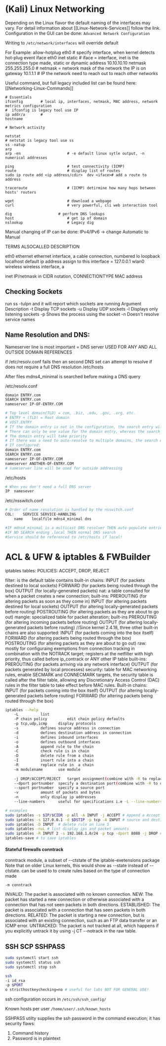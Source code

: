 # (Kali) Linux Networking
Depending on the Linux flavor the default naming of the interfaces may vary. For detail information about [[Linux-Network-Services]] follow the link.
Configuration in the GUI can be done: `Advanced Network Configuration`

Writing to `/etc/network/interfaces` will override default 

For Example:
allow-hotplug eth0		# specify interface, when kernel detects hot-plug event
iface eth0 inet static		# iface = interface, inet is the connection type made, static or dynamic
      address 10.10.10.10
      netmask 255.255.255.0	# netmask = network mask of the network the IP is on
      gateway 10.1.1.1		# IP the network need to reach out to reach other networks

Useful command, but full legacy included list can be found here: [[Networking-Linux-Commands]]
```
# Essentials
ifconfig 		# local ip, interfaces, netmask, MAC address, network metrics configuration
#  ifconfig is legacy tool use IP
ip addr/a 		# 
hostname

# Network activity

netstat
# netstat is legacy tool use ss
ss -natup
arp 
arp -en 					# -e default linux sytle output, -n numerical addresses

ping						# test connectivity (ICMP)
route						# display list of routes 
sudo ip route add <ip address/cdir>  dev <iface># add a route to address

traceroute					# (ICMP) detirmine how many hops between hosts' routers

wget						# download a webpage
curl						# very powerful, cli web interaction tool

dig						# perform DNS lookups
host						# get ip of domain
nslookup					# Legacy dig
```

Manual changing of IP can be done:
IPv4/IPv6 -> change Automatic to Manual 

TERMS		ALSOCALLED	DESCRIPTION

eth0		ethernet 	ethernet interface, a cable connection, numbered
lo		loopback
localhost			default ip address assign to this interface = 127.0.0.1
wlan0		wireless	wireless interface, a 	


inet IP/netmask in CIDR notation, CONNECTIONTYPE MAC address


## Checking Sockets

run ss -tulpn and it will report which sockets are running
Argument        Description
-t      Display TCP sockets
-u      Display UDP sockets
-l      Displays only listening sockets
-p      Shows the process using the socket
-n      Doesn't resolve service names



## Name Resolution and DNS:

Nameserver line is most important = DNS server USED FOR ANY AND ALL OUTSIDE DOMAIN REFERENCES

if /etc/resolv.conf fails then an second DNS set can attempt to resolve
if does not require a full DNS resolution /etc/hosts

After files mdns4\_minimal is searched before making a DNS query 

/etc/resolv.conf
```bash
domain ENTRY.com
SEARCH ENTRY.com
nameserver IP-OF-ENTRY.COM

# Top level domain(TLD) = com, .biz, .edu, .gov, .org, etc. 
# ENTRY + (TLD) = Root domain
# VOST.ENTRY
# If the domain entry is not in the configuration, the search entry will be used. 
# There can only be one value for the domain entry, whereas the search line can have a list of domains to auto-resolve.
# The domain entry will take priority
# If there was a need to auto-resolve to multiple domains, the search entry line should be used and the domain entry line removed.
# If configured:
domain ENTRY.com
SEARCH ENTRY.com
nameserver IP-OF-ENTRY.COM
nameserver ANOTHER-OF-ENTRY.COM
# nameserver line will be used for outside addressing
```

/etc/hosts
```bash
# When you don't need a full DNS server
IP	namesever
```

/etc/nsswitch.conf
```bash
# Order of name resolution is handled by the nsswitch.conf
COL:	SERVICE	SERVICE-HANDLING	
	name	localfile mdns4_minimal	dns

#IF mdns4_minimal is a multicast DNS resolver THEN auto-populate entries with a .local TLD
#IF NO SEARCH ending .local THEN normal DNS search
#Service should be referenced to /etc/hosts if local!
```

# ACL & UFW & iptables & FWBuilder

iptables tables:
POLICIES: ACCEPT, DROP, REJECT

filter: is the default table contains built-in chains:
	INPUT (for packets destined to local sockets)
	FORWARD (for packets being routed through the box)
	OUTPUT (for locally-generated packets)
nat: a table consulted for when a packet creates a new connection; built-ins:
	PREROUTING (for altering packets as soon as they come in)
	INPUT (for altering packets destined for local sockets)
	OUTPUT (for altering locally-generated packets before routing)
	POSTROUTING (for altering packets as they are about to go out) 
mangle: specialized table for packet alteration; built-ins
	PREROUTING (for altering incoming packets before routing)
	OUTPUT (for altering locally-generated packets before routing) //Since kernel 2.4.18, three other built-in chains are also supported: 
	INPUT (for packets coming into the box itself)
	FORWARD (for altering packets being routed through the box)
	POSTROUTING (for altering packets as they are about to go out)
raw: mostly for configuraing exemptions from connection tracking in combination with the NOTRACK target; registers at the netfilter with high priority, thus called before ip_contrack or ANY other IP table built-ins: 
	PREROUTING (for packets arriving via any network interface) 
	OUTPUT (for packets generated by local processes)
security: table for MAC networking rules, enable SECMARK and CONNECMARK targets, the security table is called after the filter table, allowing any Discretionary Access Control (DAC) rules in the filter table to take effect before MAC rules. Built-in chains: 
	INPUT (for packets coming into the box itself)
	OUTPUT (for altering locally-generated packets before routing)
	FORWARD (for altering packets being routed through the box)

```bash
iptables --help
	-L			list
	-P chain policy         edit chain policy defaults	
	-p tcp,udp,icmp 	display protocols 
	-s 			defines source address in connection
	-d			defines destination address in connection
	-i			defines inbound interfaces
	-o			defines outbound interfaces
	-A			append rule to the chain 
	-C			check rule is in chain
	-D			delete rule from a chain
	-I			insert rule into a chain 
	-R			replace rule in  a chain
	-m modulename		use module	
	
	-j DROP/ACCEPT/REJECT	target assignment(combine with -R to replace the assign policy target				
	--dport	portnumber	specify a destination port(combine with -R to only route traffic from an ip through a port)
	--sport	portnumber	specify a source port
	-v			amount of packets and bytes
	-n			only display ip addresses
	--line-numbers		useful for specifications i.e -L --line-numbers

# examples
sudo iptables -s $IP/$CIDR -p all -A INPUT -j ACCEPT # Append a Accept ruel all protocol transmission from IP/CIDR
sudo iptables -s 127.0.0.1 -d $DSTIP -p tcp -A INPUT # source and destination using tcp 
sudo iptables -D INPUT 	# delete rule on line 5
sudo iptables -nvL # list display ips and packet amounts
sudo iptables -R INPUT 2 -s 192.168.1.0/24 -p tcp -dport 8080 -j DROP # REPLACE input line 2 to drop tcp connection from source IP 
iptables-save # to save iptables 
```
#### Stateful firewalls conntrack

conntrack module, a subset of --ctstate of the iptable-exetensions package
Note that on older Linux kernels, this would show as --state instead of --ctstate.
can be used to to create rules based on the type of connection made
```bawsh
-m conntrack
```

INVALID: The packet is associated with no known connection.
NEW: The packet has started a new connection or otherwise associated with a connection that has not seen packets in both directions.
ESTABLISHED: The packet is associated with a connection that has seen packets in both directions.
RELATED: The packet is starting a new connection, but is associated with an existing connection, such as an FTP data transfer or an ICMP error.
UNTRACKED: The packet is not tracked at all, which happens if you explicitly untrack it by using -j CT --notrack in the raw table.



## SSH SCP SSHPASS

```bash
sudo systemctl start ssh
sudo systemctl status ssh
sudo systemctl stop ssh

ssh
-i id_rsa
-p $PORT
o stricthostkeychecking=no # useful for labs NOT FOR GENERAL USE!
```

ssh configuration occurs in `/etc/ssh/ssh_config/`

Known hosts per user `/home/user/.ssh/known_hosts` 

SSHPASS utilty supplies the ssh password in the command execution; it has security flaws:
1. Command history
1. Password is in plaintext

